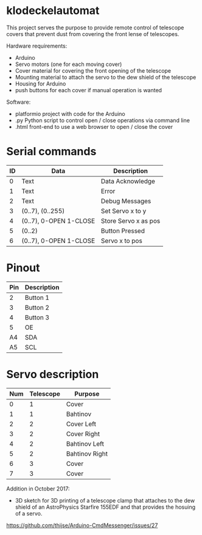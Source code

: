 # klodeckelautomat
This project serves the purpose to provide remote control of telescope covers that prevent dust from covering the front lense of telescopes.

Hardware requirements:
- Arduino
- Servo motors (one for each moving cover)
- Cover material for covering the front opening of the telescope
- Mounting material to attach the servo to the dew shield of the telescope
- Housing for Arduino
- push buttons for each cover if manual operation is wanted

Software:
- platformio project with code for the Arduino
- .py Python script to control open / close operations via command line
- .html front-end to use a web browser to open / close the cover

# Serial commands

| ID | Data                   | Description          |
|----|------------------------|----------------------|
|  0 | Text                   | Data Acknowledge     |
|  1 | Text                   | Error                |
|  2 | Text                   | Debug Messages       |
|  3 | (0..7), (0..255)       | Set Servo x to y     |
|  4 | (0..7), 0-OPEN 1-CLOSE | Store Servo x as pos |
|  5 | (0..2)                 | Button Pressed       |
|  6 | (0..7), 0-OPEN 1-CLOSE | Servo x to pos       |

# Pinout

| Pin | Description |
|-----|-------------|
| 2   | Button 1    |
| 3   | Button 2    |
| 4   | Button 3    |
| 5   | OE          |
| A4  | SDA         |
| A5  | SCL         |

# Servo description

| Num | Telescope | Purpose        |
|-----|-----------|----------------|
| 0   | 1         | Cover          |
| 1   | 1         | Bahtinov       |
| 2   | 2         | Cover Left     |
| 3   | 2         | Cover Right    |
| 4   | 2         | Bahtinov Left  |
| 5   | 2         | Bahtinov Right |
| 6   | 3         | Cover          |
| 7   | 3         | Cover          |

Addition in October 2017:
- 3D sketch for 3D printing of a telescope clamp that attaches to the dew shield of an AstroPhysics Starfire 155EDF and that provides the hosuing of a servo.

https://github.com/thijse/Arduino-CmdMessenger/issues/27
